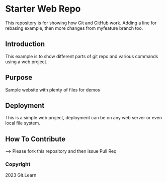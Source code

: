 # Starter Web Repo

This repository is for showing how Git and GitHub work. Adding a line for rebasing example, then more changes from myfeature branch too.

## Introduction

This example is to show different parts of git repo and various commands using a web project.


## Purpose

Sample website with plenty of files for demos

## Deployment

This is a simple web project, deployment can be on any web server or even local file system.


## How To Contribute

--> Please fork this repository and then issue Pull Req


### Copyright

2023 Git.Learn